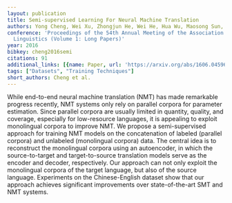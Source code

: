 ```yaml
---
layout: publication
title: Semi-supervised Learning For Neural Machine Translation
authors: Yong Cheng, Wei Xu, Zhongjun He, Wei He, Hua Wu, Maosong Sun, Yang Liu
conference: 'Proceedings of the 54th Annual Meeting of the Association for Computational
  Linguistics (Volume 1: Long Papers)'
year: 2016
bibkey: cheng2016semi
citations: 91
additional_links: [{name: Paper, url: 'https://arxiv.org/abs/1606.04596'}]
tags: ["Datasets", "Training Techniques"]
short_authors: Cheng et al.
---
```

While end-to-end neural machine translation (NMT) has made remarkable
progress recently, NMT systems only rely on parallel corpora for parameter
estimation. Since parallel corpora are usually limited in quantity, quality,
and coverage, especially for low-resource languages, it is appealing to exploit
monolingual corpora to improve NMT. We propose a semi-supervised approach for
training NMT models on the concatenation of labeled (parallel corpora) and
unlabeled (monolingual corpora) data. The central idea is to reconstruct the
monolingual corpora using an autoencoder, in which the source-to-target and
target-to-source translation models serve as the encoder and decoder,
respectively. Our approach can not only exploit the monolingual corpora of the
target language, but also of the source language. Experiments on the
Chinese-English dataset show that our approach achieves significant
improvements over state-of-the-art SMT and NMT systems.